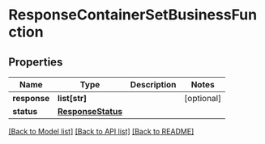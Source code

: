 # ResponseContainerSetBusinessFunction

## Properties
Name | Type | Description | Notes
------------ | ------------- | ------------- | -------------
**response** | **list[str]** |  | [optional] 
**status** | [**ResponseStatus**](ResponseStatus.md) |  | 

[[Back to Model list]](../README.md#documentation-for-models) [[Back to API list]](../README.md#documentation-for-api-endpoints) [[Back to README]](../README.md)


